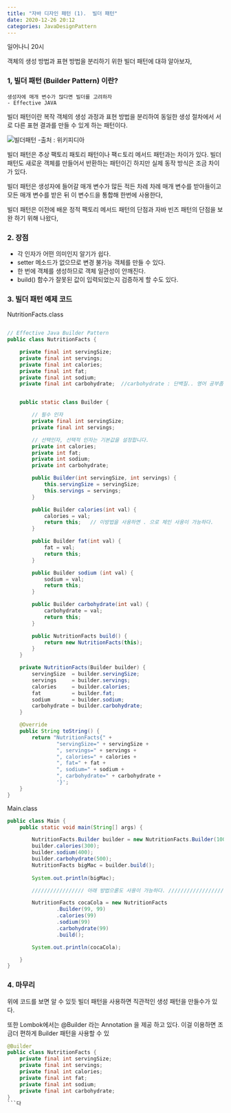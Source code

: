 ```yaml
---
title: "자바 디자인 패턴 (1).  빌더 패턴"
date: 2020-12-26 20:12
categories: JavaDesignPattern
---
```


일어나니 20시

객체의 생성 방법과 표현 방법을 분리하기 위한 빌더 패턴에 대햐 알아보자,


### 1, 빌더 패턴 (Builder Pattern) 이란?

```
생성자에 매개 변수가 많다면 빌더를 고려하자
- Effective JAVA
```
빌더 패턴이란 복작 객체의 생성 과정과 표현 방법을 분리하여 동일한 생성 절차에서 서로 다른 표현 결과를 만들 수 있게 하는 패턴이다.

![빌더패턴](https://upload.wikimedia.org/wikipedia/commons/thumb/f/f3/Builder_UML_class_diagram.svg/700px-Builder_UML_class_diagram.svg.png)
-출처 : 위키피디아

 빌더 패턴은 추상 팩토리 패토리 패턴이나 팩ㄷ토리 메서드 패턴과는 차이가 있다. 빌더 패턴도 새로운 객체를 만들어서 반환하는 패턴이긴 하지만 실제 동작 방식은 조금 차이가 있다.

 빌더 패턴은 생성자에 들어갈 매개 변수가 많든 적든 차례 차례 매개 변수를 받아들이고 모든 매개 변수를 받은 뒤 이 변수드을 통합해 한번에 사용한다,
 
 빌더 패턴은 이전에 배운 정적 팩토리 메서드 패턴의 단점과 자바 빈즈 패턴의 단점을 보완 하기 위해 나왔다, 
 
### 2. 장점
- 각 인자가 어떤 의미인지 알기가 쉽다.
- setter 메소드가 없으므로 변경 불가능 객체를 만들 수 있다.
- 한 번에 객체를 생성하므로 객체 일관성이 안깨진다.
- build() 함수가 잘못된 값이 입력되었는지 검증하게 할 수도 있다.

### 3. 빌더 패턴 예제 코드

NutritionFacts.class
```java

// Effective Java Builder Pattern
public class NutritionFacts {

    private final int servingSize;
    private final int servings;
    private final int calories;
    private final int fat;
    private final int sodium;
    private final int carbohydrate;  //carbohydrate : 단백질.. 영어 공부좀 하자,


    public static class Builder {

        // 필수 인자
        private final int servingSize;
        private final int servings;

        // 선택인자, 선택적 인자는 기본값을 설정합니다.
        private int calories;
        private int fat;
        private int sodium;
        private int carbohydrate;

        public Builder(int servingSize, int servings) {
            this.servingSize = servingSize;
            this.servings = servings;
        }

        public Builder calories(int val) {
            calories = val;
            return this;   // 이방법을 사용하면 . 으로 체인 사용이 가능하다.
        }

        public Builder fat(int val) {
            fat = val;
            return this;
        }

        public Builder sodium (int val) {
            sodium = val;
            return this;
        }

        public Builder carbohydrate(int val) {
            carbohydrate = val;
            return this;
        }

        public NutritionFacts build() {
            return new NutritionFacts(this);
        }
    }

    private NutritionFacts(Builder builder) {
        servingSize  = builder.servingSize;
        servings     = builder.servings;
        calories     = builder.calories;
        fat          = builder.fat;
        sodium       = builder.sodium;
        carbohydrate = builder.carbohydrate;
    }

    @Override
    public String toString() {
        return "NutritionFacts{" +
                "servingSize=" + servingSize +
                ", servings=" + servings +
                ", calories=" + calories +
                ", fat=" + fat +
                ", sodium=" + sodium +
                ", carbohydrate=" + carbohydrate +
                '}';
    }
}

```

Main.class
```java
public class Main {
    public static void main(String[] args) {

        NutritionFacts.Builder builder = new NutritionFacts.Builder(100,200);
        builder.calories(300);
        builder.sodium(400);
        builder.carbohydrate(500);
        NutritionFacts bigMac = builder.build();
        
        System.out.println(bigMac);

        ///////////////// 아래 방법으롣도 사용이 가능하다. ////////////////////////

        NutritionFacts cocaCola = new NutritionFacts
                .Builder(99, 99)
                .calories(99)
                .sodium(99)
                .carbohydrate(99)
                .build();

        System.out.println(cocaCola);

    }
}
```

### 4. 마무리
위에 코드를 보면 알 수 있듯 빌더 패턴을 사용하면 직관적인 생성 패턴을 만들수가 있다.

또한 Lombok에서는 @Builder 라는 Annotation 을 제공 하고 있다. 이걸 이용하면 조금더 편하게 Builder 패턴을 사용할 수 있

```java
@Builder
public class NutritionFacts {
    private final int servingSize;
    private final int servings;
    private final int calories;
    private final int fat;
    private final int sodium;
    private final int carbohydrate;
}
```다

